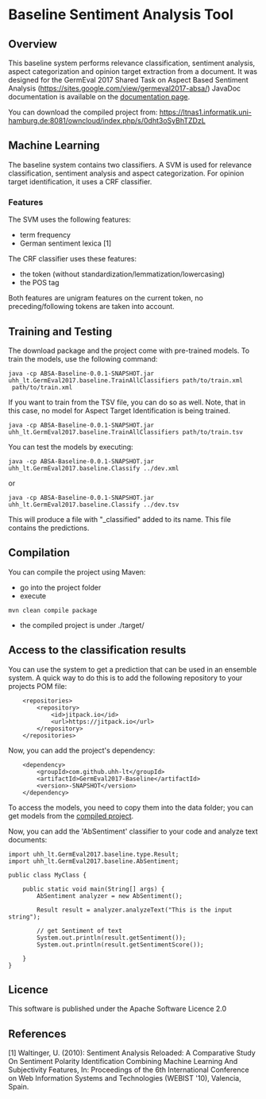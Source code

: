 # Baseline Sentiment Analysis Tool


## Overview

This baseline system performs relevance classification, sentiment analysis, aspect categorization and opinion target extraction from a document. It was designed for the GermEval 2017 Shared Task on Aspect Based Sentiment Analysis (https://sites.google.com/view/germeval2017-absa/)
JavaDoc documentation is available on the [documentation page](https://uhh-lt.github.io/GermEval2017-Baseline/).

You can download the compiled project from:
https://ltnas1.informatik.uni-hamburg.de:8081/owncloud/index.php/s/0dht3oSyBhTZDzL

## Machine Learning

The baseline system contains two classifiers. A SVM  is used for relevance classification, sentiment analysis and aspect categorization. For opinion target identification, it uses a CRF classifier.

### Features

The SVM uses the following features:
* term frequency
* German sentiment lexica [1]

The CRF classifier uses these features:
* the token (without standardization/lemmatization/lowercasing)
* the POS tag

Both features are unigram features on the current token, no preceding/following tokens are taken into account.


## Training and Testing

The download package and the project come with pre-trained models.
To train the models, use the following command:

```
java -cp ABSA-Baseline-0.0.1-SNAPSHOT.jar uhh_lt.GermEval2017.baseline.TrainAllClassifiers path/to/train.xml
 path/to/train.xml
```

If you want to train from the TSV file, you can do so as well. Note, that in this case, no model for Aspect Target Identification is being trained.
```
java -cp ABSA-Baseline-0.0.1-SNAPSHOT.jar uhh_lt.GermEval2017.baseline.TrainAllClassifiers path/to/train.tsv
```

You can test the models by executing:
```
java -cp ABSA-Baseline-0.0.1-SNAPSHOT.jar uhh_lt.GermEval2017.baseline.Classify ../dev.xml
```
or
```
java -cp ABSA-Baseline-0.0.1-SNAPSHOT.jar uhh_lt.GermEval2017.baseline.Classify ../dev.tsv
```

This will produce a file with "_classified" added to its name. This file contains the predictions.


## Compilation

You can compile the project using Maven:

* go into the project folder
* execute
```
mvn clean compile package
```
* the compiled project is under ./target/


## Access to the classification results

You can use the system to get a prediction that can be used in an ensemble system.
A quick way to do this is to add the following repository to your projects POM file:

```
	<repositories>
		<repository>
		    <id>jitpack.io</id>
		    <url>https://jitpack.io</url>
		</repository>
	</repositories>
```

Now, you can add the project's dependency:

```
    <dependency>
	    <groupId>com.github.uhh-lt</groupId>
	    <artifactId>GermEval2017-Baseline</artifactId>
	    <version>-SNAPSHOT</version>
	</dependency>
```

To access the models, you need to copy them into the data folder; you can get models from the [compiled project](https://ltnas1.informatik.uni-hamburg.de:8081/owncloud/index.php/s/0dht3oSyBhTZDzL).

Now, you can add the 'AbSentiment' classifier to your code and analyze text documents:

```
import uhh_lt.GermEval2017.baseline.type.Result;
import uhh_lt.GermEval2017.baseline.AbSentiment;

public class MyClass {

    public static void main(String[] args) {
        AbSentiment analyzer = new AbSentiment();

        Result result = analyzer.analyzeText("This is the input string");

        // get Sentiment of text
        System.out.println(result.getSentiment());
        System.out.println(result.getSentimentScore());

    }
}
```


## Licence
This software is published under the Apache Software Licence 2.0


## References

[1] Waltinger, U. (2010): Sentiment Analysis Reloaded: A Comparative Study On Sentiment Polarity Identification Combining Machine Learning And Subjectivity Features, In: Proceedings of the 6th International Conference on Web Information Systems and Technologies (WEBIST '10), Valencia, Spain.
